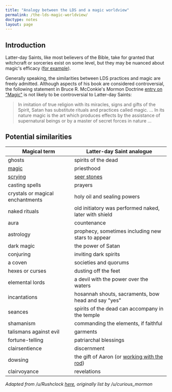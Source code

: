 ```yaml
---
title: "Analogy between the LDS and a magic worldview"
permalink: /the-lds-magic-worldview/
doctype: notes
layout: page
---
```


## Introduction

Latter-day Saints, like most believers of the Bible, take for granted that
witchcraft or sorceries exist on some level, but they may be nuanced about
magic's efficacy ([for
example](https://askgramps.org/how-can-i-stay-away-from-the-consequences-and-influence-of-black-magic/)).

Generally speaking, the similarities between LDS practices and magic are freely admitted.  Although aspects of his book are considered controversial, the following statement in Bruce R. McConkie's Mormon Doctrine [entry on "Magic"](https://archive.org/details/MormonDoctrine1966/page/n335/mode/2up?q=magic) is not likely to be controversial to Latter-day Saints:

> In imitation of true religion with its miracles, signs and gifts of the Spirit, Satan has substitute rituals and practices called magic. ... In its nature magic is the art which produces effects by the assistance of supernatural beings or by a master of secret forces in nature ...

## Potential similarities

| Magical term                     | Latter-day Saint analogue                              |
|----------------------------------|--------------------------------------------------------|
| ghosts                           | spirits of the dead                                    |
| [magic][magic-definition]        | priesthood                                             |
| [scrying][scrying-wikipedia]     | [seer stones][seer-stones]                             |
| casting spells                   | prayers                                                |
| crystals or magical enchantments | holy oil and sealing powers                            |
| naked rituals                    | old initiatory was performed naked, later with shield  |
| aura                             | countenance                                            |
| astrology                        | prophecy, sometimes including new stars to appear      |
| dark magic                       | the power of Satan                                     |
| conjuring                        | inviting dark spirits                                  |
| a coven                          | societies and quorums                                  |
| hexes or curses                  | dusting off the feet                                   |
| elemental lords                  | a devil with the power over the waters                 |
| incantations                     | hosannah shouts, sacraments, bow head and say "yes"    |
| seances                          | spirits of the dead can accompany in the temple        |
| shamanism                        | commanding the elements, if faithful                   |
| talismans against evil           | garments                                               |
| fortune-telling                  | patriarchal blessings                                  |
| clairsentience                   | discernment                                            |
| dowsing                          | the gift of Aaron (or [working with the rod][boc-rod]) |
| clairvoyance                     | revelations                                            |

*Adapted from /u/Rushclock [here](https://www.reddit.com/r/exmormon/comments/kwnsha/how_many_absurdities_can_we_list_that_mormons/gj58zlb/), originally list by /u/curious\_mormon*

[boc-rod]: https://www.josephsmithpapers.org/paper-summary/book-of-commandments-1833/23
[magic-definition]: https://www.merriam-webster.com/dictionary/magic
[scrying-wikipedia]: https://en.wikipedia.org/wiki/Scrying
[seer-stones]: https://www.churchofjesuschrist.org/study/history/topics/seer-stones?lang=eng
